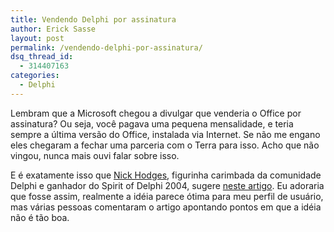 ```yaml
---
title: Vendendo Delphi por assinatura
author: Erick Sasse
layout: post
permalink: /vendendo-delphi-por-assinatura/
dsq_thread_id:
  - 314407163
categories:
  - Delphi
---
```

Lembram que a Microsoft chegou a divulgar que venderia o Office por assinatura? Ou seja, voc&ecirc; pagava uma pequena mensalidade, e teria sempre a &uacute;ltima vers&atilde;o do Office, instalada via Internet. Se n&atilde;o me engano eles chegaram a fechar uma parceria com o Terra para isso. Acho que n&atilde;o vingou, nunca mais ouvi falar sobre isso.

E &eacute; exatamente isso que [Nick Hodges][1], figurinha carimbada da comunidade Delphi e ganhador do Spirit of Delphi 2004, sugere [neste artigo][2]. Eu adoraria que fosse assim, realmente a id&eacute;ia parece &oacute;tima para meu perfil de usu&aacute;rio, mas v&aacute;rias pessoas comentaram o artigo apontando pontos em que a id&eacute;ia n&atilde;o &eacute; t&atilde;o boa.

 [1]: http://www.lemanix.com/nick/
 [2]: http://www.codefez.com/Default.aspx?tabid=79&#038;newsType=ArticleView&#038;articleId=79